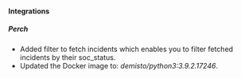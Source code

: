 
#### Integrations
##### Perch
- Added filter to fetch incidents which enables you to filter fetched incidents by their soc_status.
- Updated the Docker image to: *demisto/python3:3.9.2.17246*.
